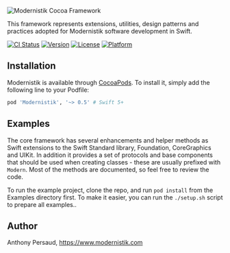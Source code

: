 ![Modernistik Cocoa Framework](https://raw.githubusercontent.com/modernistik/Modernistik/master/modernistik.png)

This framework represents extensions, utilities, design patterns and practices adopted for Modernistik software development in Swift.

[![CI Status](https://img.shields.io/travis/modernistik/cocoa.svg?style=flat)](https://travis-ci.org/modernistik/Modernistik)
[![Version](https://img.shields.io/cocoapods/v/Modernistik.svg?style=flat)](https://cocoapods.org/pods/Modernistik)
[![License](https://img.shields.io/cocoapods/l/Modernistik.svg?style=flat)](https://cocoapods.org/pods/Modernistik)
[![Platform](https://img.shields.io/cocoapods/p/Modernistik.svg?style=flat)](https://cocoapods.org/pods/Modernistik)

## Installation
Modernistik is available through [CocoaPods](http://cocoapods.org). To install
it, simply add the following line to your Podfile:

```ruby
pod 'Modernistik', '~> 0.5' # Swift 5+
```

## Examples
The core framework has several enhancements and helper methods as Swift extensions to the Swift Standard library, Foundation, CoreGraphics and UIKit. In addition it provides a set of protocols and base components that should be used when creating classes - these are usually prefixed with `Modern`. Most of the methods are documented, so feel free to review the code.

To run the example project, clone the repo, and run `pod install` from the Examples directory first. To make it easier, you can run the `./setup.sh` script to prepare all examples..

## Author

Anthony Persaud, <https://www.modernistik.com>
